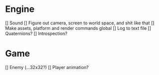 # Engine
[] Sound
[] Figure out camera, screen to world space, and shit like that
[] Make assets, platform and render commands global
[] Log to text file
[] Quaternions?
[] Introspection?

# Game
[] Enemy (...32x32?)
[] Player animation?
